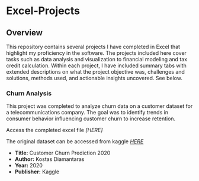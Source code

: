 # Excel-Projects

## Overview
This repository contains several projects I have completed in Excel that highlight my proficiency in the software. The projects included here cover tasks such as data analysis and visualization to financial modeling and tax credit calculation. Within each project, I have included summary tabs with extended descriptions on what the project objective was, challenges and solutions, methods used, and actionable insights uncovered. See below.

### Churn Analysis
This project was completed to analyze churn data on a customer dataset for a telecommunications company. The goal was to identify trends in consumer behavior influencing customer churn to increase retention.

Access the completed excel file *[HERE]*

The original dataset can be accessed from kaggle *[HERE](https://www.kaggle.com/c/customer-churn-prediction-2020/overview)*
- **Title:** Customer Churn Prediction 2020
- **Author:** Kostas Diamantaras
- **Year:** 2020
- **Publisher:** Kaggle
